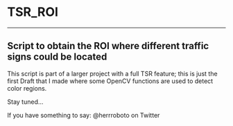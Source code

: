 # TSR_ROI
----
Script to obtain the ROI where different traffic signs could be located
----

This script is part of a larger project with a full TSR feature; this is just the first Draft that I made where some OpenCV functions are used to detect color regions.

Stay tuned...

If you have something to say: @herrroboto on Twitter
